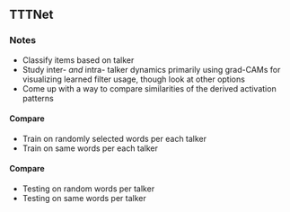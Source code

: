 ## TTTNet

### Notes
 * Classify items based on talker
 * Study inter- *and* intra- talker dynamics primarily using grad-CAMs for visualizing learned filter usage, though look at other options
 * Come up with a way to compare similarities of the derived activation patterns
#### Compare
 * Train on randomly selected words per each talker
 * Train on same words per each talker
#### Compare
 * Testing on random words per talker
 * Testing on same words per talker
